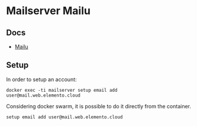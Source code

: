 # Mailserver Mailu

## Docs
- [Mailu](https://mailu.io/2.0/index.html)

## Setup
In order to setup an account:
```
docker exec -ti mailserver setup email add user@mail.web.elemento.cloud
```

Considering docker swarm, it is possible to do it directly from the container.
```
setup email add user@mail.web.elemento.cloud
```